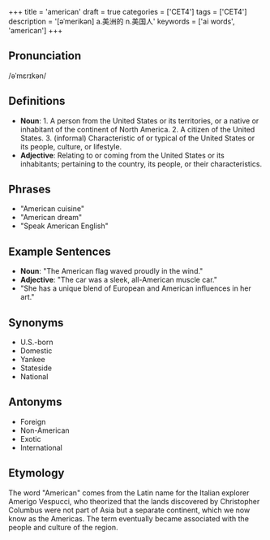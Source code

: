 +++
title = 'american'
draft = true
categories = ['CET4']
tags = ['CET4']
description = '[əˈmerikən] a.美洲的 n.美国人'
keywords = ['ai words', 'american']
+++

## Pronunciation
/əˈmɛrɪkən/

## Definitions
- **Noun**: 1. A person from the United States or its territories, or a native or inhabitant of the continent of North America. 2. A citizen of the United States. 3. (informal) Characteristic of or typical of the United States or its people, culture, or lifestyle. 
- **Adjective**: Relating to or coming from the United States or its inhabitants; pertaining to the country, its people, or their characteristics.

## Phrases
- "American cuisine"
- "American dream"
- "Speak American English"

## Example Sentences
- **Noun**: "The American flag waved proudly in the wind."
- **Adjective**: "The car was a sleek, all-American muscle car."
- "She has a unique blend of European and American influences in her art."

## Synonyms
- U.S.-born
- Domestic
- Yankee
- Stateside
- National

## Antonyms
- Foreign
- Non-American
- Exotic
- International

## Etymology
The word "American" comes from the Latin name for the Italian explorer Amerigo Vespucci, who theorized that the lands discovered by Christopher Columbus were not part of Asia but a separate continent, which we now know as the Americas. The term eventually became associated with the people and culture of the region.
